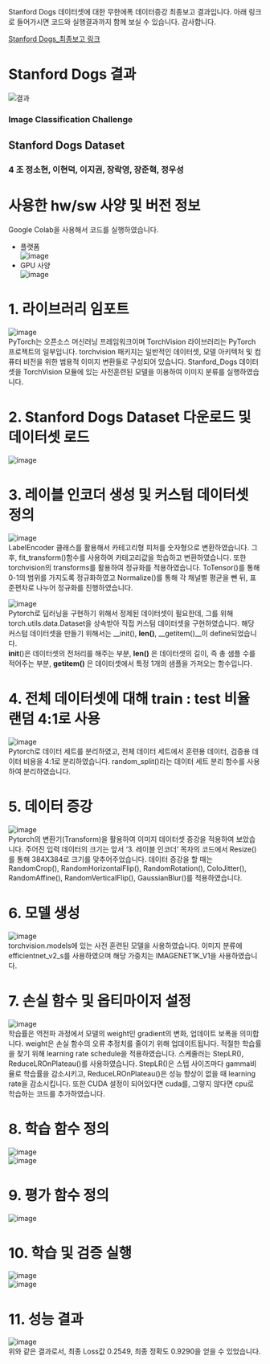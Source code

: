 Stanford Dogs 데이터셋에 대한 무한에폭 데이터증강 최종보고 결과입니다. 아래 링크로 들어가시면 코드와 실행결과까지 함께 보실 수 있습니다.
감사합니다.

[Stanford Dogs_최종보고 링크](https://colab.research.google.com/drive/1fc0QwLXCfk0Vrh61BNz3O45WbuQduylt?usp=sharing)     

# Stanford Dogs 결과    
![결과](https://github.com/elmellamo/ML_Image_Classification_Team4/assets/90952132/9729d08c-e1ad-47e9-9b6f-2856217e1085)    

### Image Classification Challenge

## Stanford Dogs Dataset

### 4 조 정소현, 이현덕, 이지권, 장락영, 장준혁, 정우성    

# 사용한 hw/sw 사양 및 버전 정보         
Google Colab을 사용해서 코드를 실행하였습니다.    
- 플랫폼         
![image](https://github.com/elmellamo/ML_Image_Classification_Team4/assets/90952132/0130e457-cec2-439c-95b9-0033e327b406)     
- GPU 사양       
![image](https://github.com/elmellamo/ML_Image_Classification_Team4/assets/90952132/754d3de4-4f82-4664-9a2b-a3f4a63c2573)     

# 1. 라이브러리 임포트
![image](https://github.com/elmellamo/ML_Image_Classification_Team4/assets/90952132/bb09f535-3b86-4c4c-86dd-0618f7eadb44)     
 PyTorch는 오픈소스 머신러닝 프레임워크이며 TorchVision 라이브러리는 PyTorch 프로젝트의 일부입니다. torchvision 패키지는 일반적인 데이터셋, 모델 아키텍처 및 컴퓨터 비전을 위한 범용적 이미지 변환들로 구성되어 있습니다. Stanford_Dogs 데이터셋을 TorchVision 모듈에 있는 사전훈련된 모델을 이용하여 이미지 분류를 실행하였습니다. 
       
# 2. Stanford Dogs Dataset 다운로드 및 데이터셋 로드
![image](https://github.com/elmellamo/ML_Image_Classification_Team4/assets/90952132/27c3752d-275a-4206-8bf9-9c9fac674834)    

# 3. 레이블 인코더 생성 및 커스텀 데이터셋 정의
![image](https://github.com/elmellamo/ML_Image_Classification_Team4/assets/90952132/1125a6db-f6f9-466b-b8e4-004edde93365)      
 LabelEncoder 클래스를 활용해서 카테고리형 피처를 숫자형으로 변환하였습니다. 그 후, fit_transform()함수를 사용하여 카테고리값을 학습하고 변환하였습니다. 또한 torchvision의 transforms를 활용하여 정규화를 적용하였습니다. ToTensor()를 통해 0-1의 범위를 가지도록 정규화하였고 Normalize()를 통해 각 채널벌 평균을 뺀 뒤, 표준편차로 나누어 정규화를 진행하였습니다.        
       
![image](https://github.com/elmellamo/ML_Image_Classification_Team4/assets/90952132/fc7b34d1-0d1d-4a1b-b607-998a1af90929)      
 Pytorch로 딥러닝을 구현하기 위해서 정제된 데이터셋이 필요한데, 그를 위해 torch.utils.data.Dataset을 상속받아 직접 커스텀 데이터셋을 구현하였습니다. 해당 커스텀 데이터셋을 만들기 위해서는 __init(), __len()__, __getitem()__이 define되었습니다.      
 __init__()은 데이터셋의 전처리를 해주는 부분, __len()__ 은 데이터셋의 길이, 즉 총 샘플 수를 적어주는 부분, __getitem()__ 은 데이터셋에서 특정 1개의 샘플을 가져오는 함수입니다. 

# 4. 전체 데이터셋에 대해 train : test 비율 랜덤 4:1로 사용
![image](https://github.com/elmellamo/ML_Image_Classification_Team4/assets/90952132/4c90d24e-6d4c-4525-903e-6a7dbe2d7d4f)         
Pytorch로 데이터 세트를 분리하였고, 전체 데이터 세트에서 훈련용 데이터, 검증용 데이터 비용을 4:1로 분리하였습니다. random_split()라는 데이터 세트 분리 함수를 사용하여 분리하였습니다.     

# 5. 데이터 증강
![image](https://github.com/elmellamo/ML_Image_Classification_Team4/assets/90952132/62a5ac7e-ac7d-41b6-843c-357e0aa59cd5)       
 Pytorch의 변환기(Transform)을 활용하여 이미지 데이터셋 증강을 적용하여 보았습니다. 주어진 입력 데이터의 크기는 앞서 ‘3. 레이블 인코더’ 목차의 코드에서 Resize()를 통해 384X384로 크기를 맞추어주었습니다. 데이터 증강을 할 때는 RandomCrop(), RandomHorizontalFlip(), RandomRotation(), ColoJitter(), RandomAffine(), RandomVerticalFlip(), GaussianBlur()를 적용하였습니다.      

# 6. 모델 생성
![image](https://github.com/elmellamo/ML_Image_Classification_Team4/assets/90952132/c6915354-937e-4091-8c7a-f2cb884f6b48)      
torchvision.models에 있는 사전 훈련된 모델을 사용하였습니다. 이미지 분류에 efficientnet_v2_s를 사용하였으며 해당 가중치는 IMAGENET1K_V1을 사용하였습니다.     

# 7. 손실 함수 및 옵티마이저 설정
![image](https://github.com/elmellamo/ML_Image_Classification_Team4/assets/90952132/84c1d16d-de01-4b9f-9f31-d2bd7f00782d)       
학습률은 역전파 과정에서 모델의 weight인 gradient의 변화, 업데이트 보폭을 의미합니다. weight은 손실 함수의 오류 추정치를 줄이기 위해 업데이트됩니다. 적절한 학습률을 찾기 위해 learning rate schedule을 적용하였습니다. 스케줄러는 StepLR(), ReduceLROnPlateau()를 사용하였습니다. StepLR()은 스텝 사이즈마다 gamma비율로 학습률을 감소시키고, ReduceLROnPlateau()은 성능 향상이 없을 때 learning rate을 감소시킵니다. 또한 CUDA 설정이 되어있다면 cuda를, 그렇지 않다면 cpu로 학습하는 코드를 추가하였습니다.       

# 8. 학습 함수 정의 
![image](https://github.com/elmellamo/ML_Image_Classification_Team4/assets/90952132/d42856a0-0e7d-4ad8-8975-82ea2c13c7db)      
![image](https://github.com/elmellamo/ML_Image_Classification_Team4/assets/90952132/ca6c7ce2-5e77-4d99-83dd-217edf55affe)      

# 9. 평가 함수 정의     
![image](https://github.com/elmellamo/ML_Image_Classification_Team4/assets/90952132/362cd685-3916-4184-b486-290af07b0bbb)     

# 10. 학습 및 검증 실행    
![image](https://github.com/elmellamo/ML_Image_Classification_Team4/assets/90952132/5bff5ab3-88fa-436f-84f1-04c0840330df)     
![image](https://github.com/elmellamo/ML_Image_Classification_Team4/assets/90952132/ea585de2-fc8a-4e23-981e-3a094f7017f2)     

# 11. 성능 결과
![image](https://github.com/elmellamo/ML_Image_Classification_Team4/assets/90952132/b8423c59-fea9-477a-aaf7-132a29b8c478)     
위와 같은 결과로서, 최종 Loss값 0.2549, 최종 정확도 0.9290을 얻을 수 있었습니다. 
  






